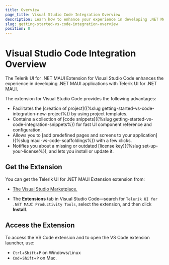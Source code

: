 ```yaml
---
title: Overview
page_title: Visual Studio Code Integration Overview
description: Learn how to enhance your experience in developing .NET MAUI applications with the Telerik UI for .NET MAUI.
slug: getting-started-vs-code-integration-overview
position: 0
---
```


# Visual Studio Code Integration Overview

The Telerik UI for .NET MAUI Extension for Visual Studio Code enhances the experience in developing .NET MAUI applications with Telerik UI for .NET MAUI.

The extension for Visual Studio Code provides the following advantages:
* Facilitates the [creation of project]({%slug getting-started-vs-code-integration-new-project%}) by using project templates.
* Contains a collection of [code snippets]({%slug getting-started-vs-code-integration-snippets%}) for fast UI component reference and configuration.
* Allows you to [add predefined pages and screens to your application]({%slug maui-vs-code-scaffoldings%}) with a few clicks.
* Notifies you about a missing or outdated [license key]({%slug set-up-your-license%}), and lets you install or update it.

## Get the Extension

You can get the Telerik UI for .NET MAUI Extension extension from:

* <a href="https://marketplace.visualstudio.com/items?itemName=TelerikInc.telerik-maui-productivity-tools" target="_blank">The Visual Studio Marketplace.</a>

* The **Extensions** tab in Visual Studio Code&mdash;search for `Telerik UI for .NET MAUI Productivity Tools`, select the extension, and then click **Install**.

## Access the Extension

To access the VS Code extension and to open the VS Code extension launcher, use:

* `Ctrl`+`Shift`+`P` on Windows/Linux
* `Cmd`+`Shift`+`P` on Mac.
